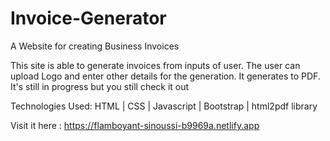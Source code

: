 # Invoice-Generator
 A Website for creating Business Invoices
 
 This site is able to generate invoices from inputs of user. The user can upload Logo and enter other details for the generation. It generates to PDF.
 It's still in progress but you still check it out
 
 Technologies Used: HTML | CSS | Javascript | Bootstrap | html2pdf library
 
 Visit it here : https://flamboyant-sinoussi-b9969a.netlify.app
 
<!--  NB: I cloned https://invoice-generator.com/ and I did this on study purposes. -->
